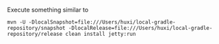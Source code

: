 Execute something similar to

`mvn -U -DlocalSnapshot=file:///Users/huxi/local-gradle-repository/snapshot -DlocalRelease=file:///Users/huxi/local-gradle-repository/release clean install jetty:run`
